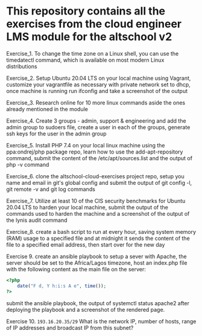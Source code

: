 # This repository contains all the exercises from the cloud engineer LMS module for the altschool v2

Exercise_1. To change the time zone on a Linux shell, you can use the timedatectl command, which is available on most modern Linux distributions

Exercise_2. Setup Ubuntu 20.04 LTS on your local machine using Vagrant, customize your vagrantfile as necessary with private network set to dhcp, once machine is running run ifconfig and take a screenshot of the output

Exercise_3. Research online for 10 more linux commands aside the ones already mentioned in the module

Exercise_4. Create 3 groups - admin, support & engineering and add the admin group to sudoers file, create a user in each of the groups, generate ssh keys for the user in the admin group

Exercise_5. Install PHP 7.4 on your local linux machine using the ppa:ondrej/php package repo, learn how to use the add-apt-repository command, submit the content of the /etc/apt/sources.list and the output of php -v command

Exercise_6. clone the altschool-cloud-exercises project repo, setup you name and email in git's global config and submit the output of git config -l, git remote -v and git log commands

Exercise_7. Utilize at least 10 of the CIS security benchmarks for Ubuntu 20.04 LTS to harden your local machine, submit the output of the commands used to harden the machine and a screenshot of the output of the lynis audit command

Exercise_8. create a bash script to run at every hour, saving system memory (RAM) usage to a specified file and at midnight it sends the content of the file to a specified email address, then start over for the new day

Exercise 9. create an ansible playbook to setup a sever with Apache, the server should be set to the Africa/Lagos timezone, host an index.php file with the following content as the main file on the server:

```php
<?php
    date("F d, Y h:i:s A e", time());
?>
```

submit the ansible playbook, the output of systemctl status apache2 after deploying the playbook and a screenshot of the rendered page.

Exercise 10. `193.16.20.35/29` What is the network IP, number of hosts, range of IP addresses and broadcast IP from this subnet?